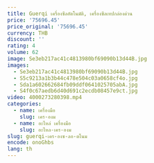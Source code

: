 ```yaml
---
title: Guerqi เครื่องซีลอัตโนมัติ, เครื่องซีลเทปกล่องด่วน
price: '75696.45'
price_original: '75696.45'
currency: THB
discount: ''
rating: 4
volume: 62
image: Se3eb217ac41c4813980bf69090b13d44B.jpg
images:
  - Se3eb217ac41c4813980bf69090b13d44B.jpg
  - S5c9213a1b3b44c478e504c03a0658cf4o.jpg
  - Sda1a602662684fb09ddf0641025705abA.jpg
  - S4f0c67aedb6d40d691c2ecdb08457e9ct.jpg
video: 4000273280398.mp4
categories:
  - name: เครื่องมือ
    slug: เคร-องม
  - name: อะไหล่ เครื่องมือ
    slug: อะไหล-เคร-องม
slug: guerqi-เคร-องซ-ลอ-ตโนม
encode: onoGhbs
lang: th
---
```

  